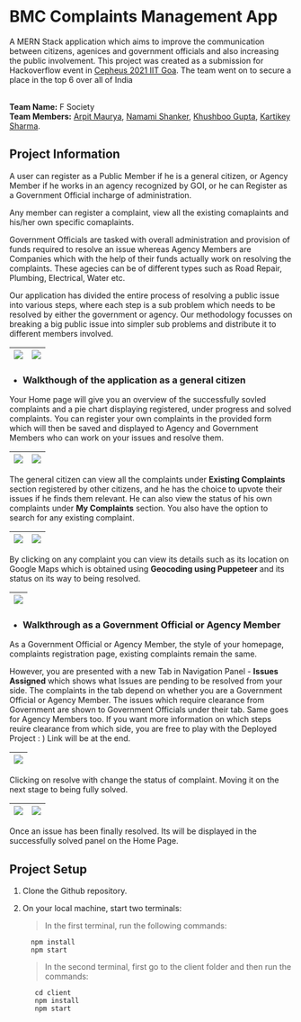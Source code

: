 # BMC Complaints Management App

A MERN Stack application which aims to improve the communication between citizens, agenices and government officials and also increasing the public involvement. This project was created as a submission for Hackoverflow event in [Cepheus 2021 IIT Goa](https://www.iitgoa.ac.in/Cepheus/). The team went on to secure a place in the top 6 over all of India </br></br>

**Team Name:** F Society</br>
**Team Members:** [Arpit Maurya](https://github.com/arpitm859), [Namami Shanker](https://github.com/NamamiShanker), [Khushboo Gupta](https://github.com/khushboogupta13),  [Kartikey Sharma](https://github.com/KartikeySharma).</br>

## Project Information

A user can register as a Public Member if he is a general citizen, or Agency Member if he works in an agency recognized by GOI, or he can Register as a Government Official incharge of administration. 

Any member can register a complaint, view all the existing comaplaints and his/her own specific comaplaints.

Government Officials are tasked with overall administration and provision of funds required to resolve an issue whereas Agency Members are Companies which with the help of their funds actually work on resolving the complaints. These agecies can be of different types such as Road Repair, Plumbing, Electrical, Water etc.

Our application has divided the entire process of resolving a public issue into various steps, where each step is a sub problem which needs to be resolved by either the government or agency. Our methodology focusses on breaking a big public issue into simpler sub problems and distribute it to different members involved. 

|<img src="https://i.imgur.com/ShBduq0.png"> |<img src="https://i.imgur.com/zmaWo3F.png">|
| ------------------------------------------ | ----------------------------------------- |

* ### Walkthough of the application as a general citizen

Your Home page will give you an overview of the successfully sovled complaints and a pie chart displaying registered, under progress and solved complaints. You can register your own complaints in the provided form which will then be saved and displayed to Agency and Government Members who can work on your issues and resolve them.

|<img src="https://i.imgur.com/PJXR1K3.png"> |<img src="https://i.imgur.com/PSc6Qr0.png">|
| ------------------------------------------ | ----------------------------------------- |

The general citizen can view all the complaints under **Existing Complaints** section registered by other citizens, and he has the choice to upvote their issues if he finds them relevant. He can also view the status of his own complaints under **My Complaints** section. You also have the option to search for any existing complaint.

|<img src="https://i.imgur.com/r84f2xQ.png"> |<img src="https://i.imgur.com/BR6ltwK.png">|
| ------------------------------------------ | ----------------------------------------- |

By clicking on any complaint you can view its details such as its location on Google Maps which is obtained using **Geocoding using Puppeteer** and its status on its way to being resolved.

|<img src="https://i.imgur.com/3v6mXhP.png">|
| ----------------------------------------- |

* ### Walkthrough as a Government Official or Agency Member

As a Government Official or Agency Member, the style of your homepage, complaints registration page, existing complaints remain the same.

However, you are presented with a new Tab in Navigation Panel - **Issues Assigned** which shows what Issues are pending to be resolved from your side. The complaints in the tab depend on whether you are a Government Official or Agency Member. The issues which require clearance from Government are shown to Government Officials under their tab. Same goes for Agency Members too. If you want more information on which steps reuire clearance from which side, you are free to play with the Deployed Project : ) Link will be at the end.

|<img src="https://i.imgur.com/QKu67Wh.png"> |
| ------------------------------------------ | 

Clicking on resolve with change the status of complaint. Moving it on the next stage to being fully solved.

|<img src="https://i.imgur.com/eIVOxeW.png"> |<img src="https://i.imgur.com/TurnzE1.png">|
| ------------------------------------------ | ----------------------------------------- |

Once an issue has been finally resolved. Its will be displayed in the successfully solved panel on the Home Page.

## Project Setup

1. Clone the Github repository. </br> 
2. On your local machine, start two terminals: </br>
    > In the first terminal, run the following commands:
    ```
      npm install
      npm start 
    ``` 
  
    > In the second terminal, first go to the client folder and then run the commands: 
    ```
       cd client
       npm install
       npm start
    ```
    
    
    

